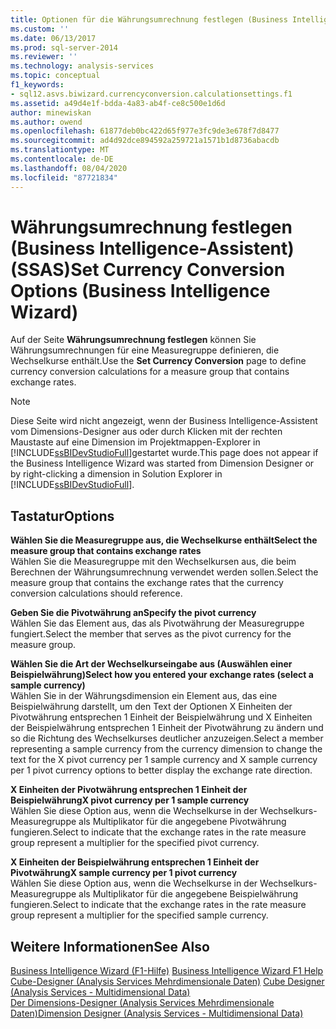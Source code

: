 ```yaml
---
title: Optionen für die Währungsumrechnung festlegen (Business Intelligence-Assistent) | Microsoft-Dokumentation
ms.custom: ''
ms.date: 06/13/2017
ms.prod: sql-server-2014
ms.reviewer: ''
ms.technology: analysis-services
ms.topic: conceptual
f1_keywords:
- sql12.asvs.biwizard.currencyconversion.calculationsettings.f1
ms.assetid: a49d4e1f-bdda-4a83-ab4f-ce8c500e1d6d
author: minewiskan
ms.author: owend
ms.openlocfilehash: 61877deb0bc422d65f977e3fc9de3e678f7d8477
ms.sourcegitcommit: ad4d92dce894592a259721a1571b1d8736abacdb
ms.translationtype: MT
ms.contentlocale: de-DE
ms.lasthandoff: 08/04/2020
ms.locfileid: "87721834"
---
```

# <a name="set-currency-conversion-options-business-intelligence-wizard"></a><span data-ttu-id="0a868-102">Währungsumrechnung festlegen (Business Intelligence-Assistent) (SSAS)</span><span class="sxs-lookup"><span data-stu-id="0a868-102">Set Currency Conversion Options (Business Intelligence Wizard)</span></span>
  <span data-ttu-id="0a868-103">Auf der Seite **Währungsumrechnung festlegen** können Sie Währungsumrechnungen für eine Measuregruppe definieren, die Wechselkurse enthält.</span><span class="sxs-lookup"><span data-stu-id="0a868-103">Use the **Set Currency Conversion** page to define currency conversion calculations for a measure group that contains exchange rates.</span></span>  
  
> [!NOTE]  
>  <span data-ttu-id="0a868-104">Diese Seite wird nicht angezeigt, wenn der Business Intelligence-Assistent vom Dimensions-Designer aus oder durch Klicken mit der rechten Maustaste auf eine Dimension im Projektmappen-Explorer in [!INCLUDE[ssBIDevStudioFull](../includes/ssbidevstudiofull-md.md)]gestartet wurde.</span><span class="sxs-lookup"><span data-stu-id="0a868-104">This page does not appear if the Business Intelligence Wizard was started from Dimension Designer or by right-clicking a dimension in Solution Explorer in [!INCLUDE[ssBIDevStudioFull](../includes/ssbidevstudiofull-md.md)].</span></span>  
  
## <a name="options"></a><span data-ttu-id="0a868-105">Tastatur</span><span class="sxs-lookup"><span data-stu-id="0a868-105">Options</span></span>  
 <span data-ttu-id="0a868-106">**Wählen Sie die Measuregruppe aus, die Wechselkurse enthält**</span><span class="sxs-lookup"><span data-stu-id="0a868-106">**Select the measure group that contains exchange rates**</span></span>  
 <span data-ttu-id="0a868-107">Wählen Sie die Measuregruppe mit den Wechselkursen aus, die beim Berechnen der Währungsumrechnung verwendet werden sollen.</span><span class="sxs-lookup"><span data-stu-id="0a868-107">Select the measure group that contains the exchange rates that the currency conversion calculations should reference.</span></span>  
  
 <span data-ttu-id="0a868-108">**Geben Sie die Pivotwährung an**</span><span class="sxs-lookup"><span data-stu-id="0a868-108">**Specify the pivot currency**</span></span>  
 <span data-ttu-id="0a868-109">Wählen Sie das Element aus, das als Pivotwährung der Measuregruppe fungiert.</span><span class="sxs-lookup"><span data-stu-id="0a868-109">Select the member that serves as the pivot currency for the measure group.</span></span>  
  
 <span data-ttu-id="0a868-110">**Wählen Sie die Art der Wechselkurseingabe aus (Auswählen einer Beispielwährung)**</span><span class="sxs-lookup"><span data-stu-id="0a868-110">**Select how you entered your exchange rates (select a sample currency)**</span></span>  
 <span data-ttu-id="0a868-111">Wählen Sie in der Währungsdimension ein Element aus, das eine Beispielwährung darstellt, um den Text der Optionen X Einheiten der Pivotwährung entsprechen 1 Einheit der Beispielwährung und X Einheiten der Beispielwährung entsprechen 1 Einheit der Pivotwährung zu ändern und so die Richtung des Wechselkurses deutlicher anzuzeigen.</span><span class="sxs-lookup"><span data-stu-id="0a868-111">Select a member representing a sample currency from the currency dimension to change the text for the X pivot currency per 1 sample currency and X sample currency per 1 pivot currency options to better display the exchange rate direction.</span></span>  
  
 <span data-ttu-id="0a868-112">**X Einheiten der Pivotwährung entsprechen 1 Einheit der Beispielwährung**</span><span class="sxs-lookup"><span data-stu-id="0a868-112">**X pivot currency per 1 sample currency**</span></span>  
 <span data-ttu-id="0a868-113">Wählen Sie diese Option aus, wenn die Wechselkurse in der Wechselkurs-Measuregruppe als Multiplikator für die angegebene Pivotwährung fungieren.</span><span class="sxs-lookup"><span data-stu-id="0a868-113">Select to indicate that the exchange rates in the rate measure group represent a multiplier for the specified pivot currency.</span></span>  
  
 <span data-ttu-id="0a868-114">**X Einheiten der Beispielwährung entsprechen 1 Einheit der Pivotwährung**</span><span class="sxs-lookup"><span data-stu-id="0a868-114">**X sample currency per 1 pivot currency**</span></span>  
 <span data-ttu-id="0a868-115">Wählen Sie diese Option aus, wenn die Wechselkurse in der Wechselkurs-Measuregruppe als Multiplikator für die angegebene Beispielwährung fungieren.</span><span class="sxs-lookup"><span data-stu-id="0a868-115">Select to indicate that the exchange rates in the rate measure group represent a multiplier for the specified sample currency.</span></span>  
  
## <a name="see-also"></a><span data-ttu-id="0a868-116">Weitere Informationen</span><span class="sxs-lookup"><span data-stu-id="0a868-116">See Also</span></span>  
 <span data-ttu-id="0a868-117">[Business Intelligence Wizard (F1-Hilfe)](business-intelligence-wizard-f1-help.md) </span><span class="sxs-lookup"><span data-stu-id="0a868-117">[Business Intelligence Wizard F1 Help](business-intelligence-wizard-f1-help.md) </span></span>  
 <span data-ttu-id="0a868-118">[Cube-Designer &#40;Analysis Services Mehrdimensionale Daten&#41;](cube-designer-analysis-services-multidimensional-data.md) </span><span class="sxs-lookup"><span data-stu-id="0a868-118">[Cube Designer &#40;Analysis Services - Multidimensional Data&#41;](cube-designer-analysis-services-multidimensional-data.md) </span></span>  
 [<span data-ttu-id="0a868-119">Der Dimensions-Designer &#40;Analysis Services Mehrdimensionale Daten&#41;</span><span class="sxs-lookup"><span data-stu-id="0a868-119">Dimension Designer &#40;Analysis Services - Multidimensional Data&#41;</span></span>](dimension-designer-analysis-services-multidimensional-data.md)  
  
  
